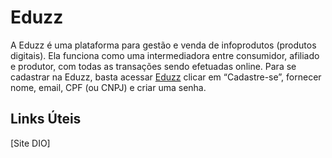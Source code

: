 # Eduzz
A Eduzz é uma plataforma para gestão e venda de infoprodutos (produtos digitais). Ela funciona como uma intermediadora entre consumidor, afiliado e produtor, com todas as transações sendo efetuadas online. Para se cadastrar na Eduzz, basta acessar [Eduzz](https://eduzz.com) clicar em “Cadastre-se”, fornecer nome, email, CPF (ou CNPJ) e criar uma senha.

## Links Úteis
[Site DIO]
